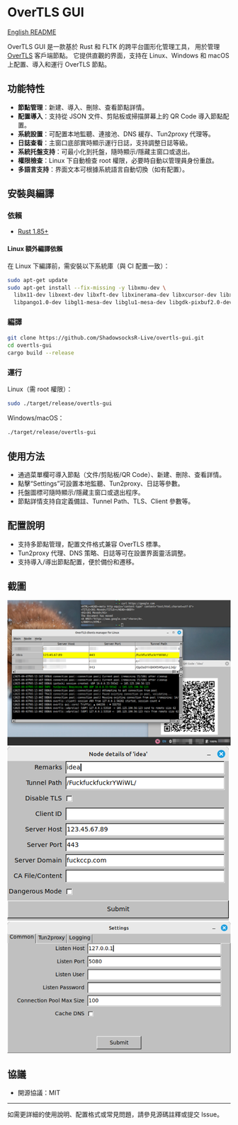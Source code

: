 # OverTLS GUI

[English README](README.md)

OverTLS GUI 是一款基於 Rust 和 FLTK 的跨平台圖形化管理工具，
用於管理 [OverTLS](https://github.com/ShadowsocksR-Live/OverTLS) 客戶端節點。
它提供直觀的界面，支持在 Linux、Windows 和 macOS 上配置、導入和運行 OverTLS 節點。

## 功能特性

- **節點管理**：新建、導入、刪除、查看節點詳情。
- **配置導入**：支持從 JSON 文件、剪貼板或掃描屏幕上的 QR Code 導入節點配置。
- **系統設置**：可配置本地監聽、連接池、DNS 緩存、Tun2proxy 代理等。
- **日誌查看**：主窗口底部實時顯示運行日誌，支持調整日誌等級。
- **系統托盤支持**：可最小化到托盤，隨時顯示/隱藏主窗口或退出。
- **權限檢查**：Linux 下自動檢查 root 權限，必要時自動以管理員身份重啟。
- **多語言支持**：界面文本可根據系統語言自動切換（如有配置）。

## 安裝與編譯

### 依賴

- [Rust 1.85+](https://www.rust-lang.org/)

#### Linux 額外編譯依賴

在 Linux 下編譯前，需安裝以下系統庫（與 CI 配置一致）：

```bash
sudo apt-get update
sudo apt-get install --fix-missing -y libxmu-dev \
  libx11-dev libxext-dev libxft-dev libxinerama-dev libxcursor-dev libxrender-dev libxfixes-dev \
  libpango1.0-dev libgl1-mesa-dev libglu1-mesa-dev libgdk-pixbuf2.0-dev libgtk-3-dev libxdo-dev
```

### 編譯

```bash
git clone https://github.com/ShadowsocksR-Live/overtls-gui.git
cd overtls-gui
cargo build --release
```

### 運行

Linux（需 root 權限）：

```bash
sudo ./target/release/overtls-gui
```

Windows/macOS：

```bash
./target/release/overtls-gui
```

## 使用方法

- 通過菜單欄可導入節點（文件/剪貼板/QR Code）、新建、刪除、查看詳情。
- 點擊“Settings”可設置本地監聽、Tun2proxy、日誌等參數。
- 托盤圖標可隨時顯示/隱藏主窗口或退出程序。
- 節點詳情支持自定義備註、Tunnel Path、TLS、Client 參數等。

## 配置說明

- 支持多節點管理，配置文件格式兼容 OverTLS 標準。
- Tun2proxy 代理、DNS 策略、日誌等可在設置界面靈活調整。
- 支持導入/導出節點配置，便於備份和遷移。

## 截圖

![Main Window](screenshots/main_window.png)
![Details](screenshots/details.png)
![Settings](screenshots/settings.png)

## 協議

- 開源協議：MIT

---

如需更詳細的使用說明、配置格式或常見問題，請參見源碼註釋或提交 Issue。
